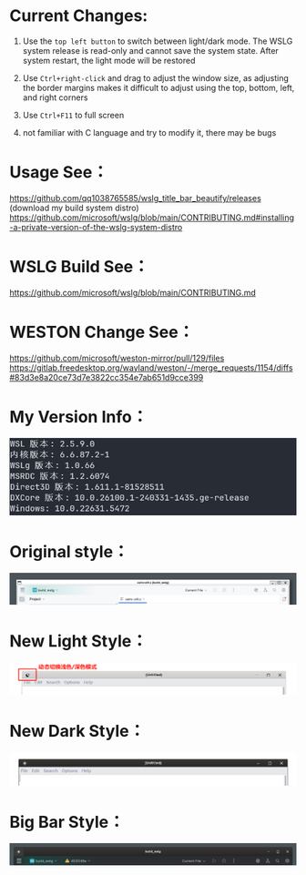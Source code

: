 # Current Changes:
1. Use the `top left button` to switch between light/dark mode. The WSLG system release is read-only and cannot save the system state. After system restart, the light mode will be restored
2. Use `Ctrl+right-click` and drag to adjust the window size, as adjusting the border margins makes it difficult to adjust using the top, bottom, left, and right corners
3. Use `Ctrl+F11` to full screen

4. not familiar with C language and try to modify it, there may be bugs

# Usage See：
https://github.com/qq1038765585/wslg_title_bar_beautify/releases (download my build system distro)  
https://github.com/microsoft/wslg/blob/main/CONTRIBUTING.md#installing-a-private-version-of-the-wslg-system-distro

# WSLG Build See：
https://github.com/microsoft/wslg/blob/main/CONTRIBUTING.md

# WESTON Change See：
https://github.com/microsoft/weston-mirror/pull/129/files
https://gitlab.freedesktop.org/wayland/weston/-/merge_requests/1154/diffs#83d3e8a20ce73d7e3822cc354e7ab651d9cce399

# My Version Info：
![My Version Info](https://github.com/qq1038765585/wslg_title_bar_beautify/blob/main/version.png "My Version Info")

# Original style：
![Original style](https://github.com/qq1038765585/wslg_title_bar_beautify/blob/main/normal.png "Original style")

# New Light Style：
![Light Style](https://github.com/qq1038765585/wslg_title_bar_beautify/blob/main/mode_switch.png "Light Style")

# New Dark Style：
![Dark Style](https://github.com/qq1038765585/wslg_title_bar_beautify/blob/main/dark_mode.png "Dark Style")

# Big Bar Style：
![Big Bar Style](https://github.com/qq1038765585/wslg_title_bar_beautify/blob/main/big_mode.png "Big Bar Style")
